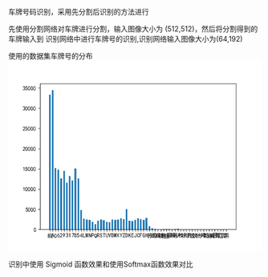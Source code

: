 车牌号码识别，采用先分割后识别的方法进行

先使用分割网络对车牌进行分割，输入图像大小为 (512,512)，然后将分割得到的车牌输入到
识别网络中进行车牌号的识别,识别网络输入图像大小为(64,192)

使用的数据集车牌号的分布
![](https://github.com/youngx123/CarPlateRecognition/blob/master/img/data_distribution.png?raw=true)

识别中使用 Sigmoid 函数效果和使用Softmax函数效果对比